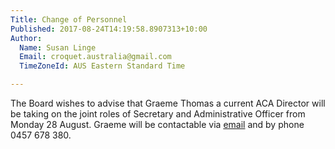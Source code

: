 ```yaml
---
Title: Change of Personnel
Published: 2017-08-24T14:19:58.8907313+10:00
Author:
  Name: Susan Linge
  Email: croquet.australia@gmail.com
  TimeZoneId: AUS Eastern Standard Time

---
```

The Board wishes to advise that Graeme Thomas a current ACA Director will be taking on the joint roles of Secretary and Administrative Officer from Monday 28 August.  Graeme will be contactable via [email](mailto:admin@croquet-australia.com.au) and by phone 0457 678 380.